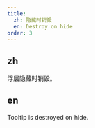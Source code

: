 ```yaml
---
title:
  zh: 隐藏时销毁
  en: Destroy on hide
order: 3
---
```


## zh

浮层隐藏时销毁。

## en

Tooltip is destroyed on hide.
